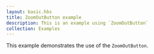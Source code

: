```yaml
---
layout: basic.hbs
title: ZoomOutButton example
description: This is an example using `ZoomOutButton`
collection: Examples
---
```


This example demonstrates the use of the `ZoomOutButton`.
